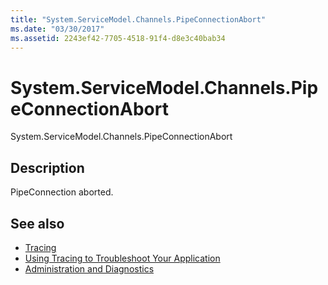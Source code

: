 ```yaml
---
title: "System.ServiceModel.Channels.PipeConnectionAbort"
ms.date: "03/30/2017"
ms.assetid: 2243ef42-7705-4518-91f4-d8e3c40bab34
---
```

# System.ServiceModel.Channels.PipeConnectionAbort
System.ServiceModel.Channels.PipeConnectionAbort  
  
## Description  
 PipeConnection aborted.  
  
## See also

- [Tracing](../../../../../docs/framework/wcf/diagnostics/tracing/index.md)
- [Using Tracing to Troubleshoot Your Application](../../../../../docs/framework/wcf/diagnostics/tracing/using-tracing-to-troubleshoot-your-application.md)
- [Administration and Diagnostics](../../../../../docs/framework/wcf/diagnostics/index.md)
